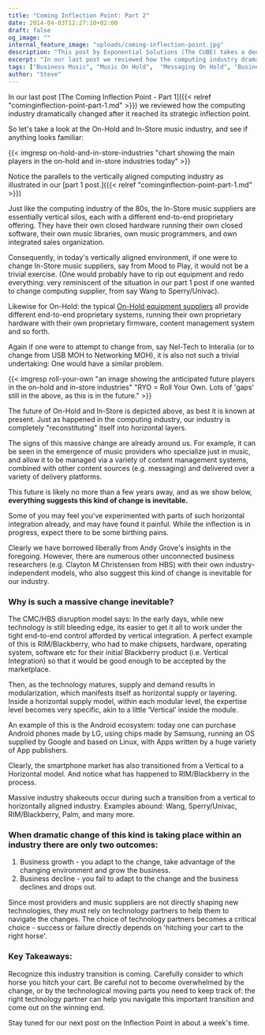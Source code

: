 ```yaml
---
title: "Coming Inflection Point: Part 2"
date: 2014-04-03T12:27:10+02:00
draft: false
og_image: ""
internal_feature_image: "uploads/coming-inflection-point.jpg"
description: "This post by Exponential Solutions (The CUBE) takes a deep look at the On-Hold and In-Store music industry, and see if anything looks familiar."
excerpt: "In our last post we reviewed how the computing industry dramatically changed after it reached its strategic inflection point. So let's take a look at the On-Hold and In-Store music industry, and see if anything looks familiar."
tags: ["Business Music", "Music On Hold",  "Messaging On Hold", "Business"]
author: "Steve"
---
```


In our last post [The Coming Inflection Point - Part 1]({{< relref "cominginflection-point-part-1.md" >}}) we reviewed how the computing industry dramatically changed after it reached its strategic inflection point.

So let's take a look at the On-Hold and In-Store music industry, and see if anything looks familiar:

{{< imgresp on-hold-and-in-store-industries "chart showing the main players in the on-hold and in-store industries today" >}}

Notice the parallels to the vertically aligned computing industry as illustrated in our [part 1 post.]({{< relref "cominginflection-point-part-1.md" >}})

Just like the computing industry of the 80s, the In-Store music suppliers are essentially vertical silos, each with a different end-to-end proprietary offering.  They have their own closed hardware running their own closed software, their own music libraries, own music programmers, and own integrated sales organization.

Consequently, in today's vertically aligned environment, if one were to change In-Store music suppliers, say from Mood to Play, it would not be a trivial exercise.  (One would probably have to rip out equipment and redo everything: very reminiscent of the situation  in our part 1 post if one wanted to change computing supplier,  from say Wang to Sperry/Univac).

Likewise for On-Hold:  the typical [On-Hold equipment suppliers](https://www.cubemc.com/fusion/music-on-hold-for-traditional-phone-systems/) all provide different end-to-end proprietary systems,  running their own proprietary hardware with their own proprietary firmware, content management system and so forth.

Again if one were to attempt to change from, say Nel-Tech to Interalia (or to change from USB MOH to Networking MOH), it is also not such a trivial undertaking:  One would have a similar problem.

{{< imgresp roll-your-own "an image showing the anticipated future players in the on-hold and in-store industries" "RYO = Roll Your Own. Lots of 'gaps' still in the above, as this is in the future." >}}

The future of On-Hold and In-Store is depicted above, as best it is known at present.  Just as happened in the computing industry, our industry is completely "reconstituting" itself into horizontal layers.

The signs of this massive change are already around us.  For example, it can be seen in the emergence of music providers who specialize just in music, and allow it to be managed via a variety of content management systems, combined with other content sources (e.g. messaging) and delivered over a variety of delivery platforms.

This future is likely no more than a few years away, and as we show below, **everything suggests this kind of change is inevitable.**

Some of you may feel you’ve experimented with parts of such horizontal integration already, and may have found it painful. While the inflection is in progress, expect there to be some birthing pains.

Clearly we have borrowed liberally from Andy Grove's insights in the foregoing.  However, there are numerous other unconnected business researchers (e.g. Clayton M Christensen from HBS) with their own industry-independent models, who also suggest this kind of change is inevitable for our industry.

### Why is such a massive change inevitable?

The CMC/HBS disruption model says: In the early days, while new technology is still bleeding edge, its easier to get it all to work under the tight end-to-end control afforded by vertical integration.  A perfect example of this is RIM/Blackberry, who had to make chipsets, hardware, operating system, software etc for their initial Blackberry product (i.e. Vertical Integration) so that it would be good enough to be accepted by the marketplace.

Then, as the technology matures, supply and demand results in modularization, which manifests itself as horizontal supply or layering.  Inside a  horizontal supply model, within each modular level, the expertise level becomes very specific, akin to a little ‘Vertical’ inside the module.

An example of this is the Android ecosystem: today one can purchase Android phones made by LG, using chips made by Samsung, running an OS supplied by Google and based on Linux, with Apps written by a huge variety of App publishers.

Clearly, the smartphone market has also transitioned from a Vertical to a Horizontal model.   And notice what has happened to RIM/Blackberry in the process.

Massive industry shakeouts occur during such a transition from a vertical to horizontally aligned industry.  Examples abound:  Wang, Sperry/Univac,  RIM/Blackberry, Palm, and many more.

### When dramatic change of this kind is taking place within an industry there are only two outcomes:

1. Business growth - you adapt to the change, take advantage of the changing environment and grow the business.
2. Business decline - you fail to adapt to the change and the business declines and drops out.

Since most providers and music suppliers are not directly shaping new technologies, they must rely on technology partners to help them to navigate the changes. The choice of technology partners becomes a critical choice - success or failure directly depends on 'hitching your cart to the right horse'.

### Key Takeaways:

Recognize this industry transition is coming. Carefully consider to which horse you hitch your cart. Be careful not to become overwhelmed by the change, or by the technological moving parts you need to keep track of: the right technology partner can help you navigate this important transition and come out on the winning end.

Stay tuned for our next post on the Inflection Point in about a week's time.